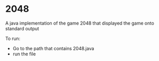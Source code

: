 # 2048
A java implementation of the game 2048 that displayed the game onto standard output

To run: 
- Go to the path that contains 2048.java
- run the file
